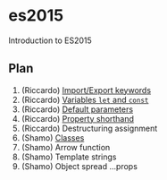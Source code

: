 # es2015

Introduction to ES2015

## Plan

1. (Riccardo) [Import/Export keywords](Import-and-Export)
2. (Riccardo) [Variables `let` and `const`](Variables-let-and-const)
3. (Riccardo) [Default parameters](Default-Parameters)
4. (Riccardo) [Property shorthand](Property-Shorthand)
5. (Riccardo) Destructuring assignment
6. (Shamo) [Classes](Classes)
7. (Shamo) Arrow function
8. (Shamo) Template strings
9. (Shamo) Object spread ...props